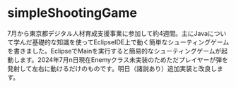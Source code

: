 # simpleShootingGame

7月から東京都デジタル人材育成支援事業に参加して約4週間。主にJavaについて学んだ基礎的な知識を使ってEclipseIDE上で動く簡単なシューティングゲームを書きました。EclipseでMainを実行すると簡易的なシューティングゲームが起動します。2024年7月n日現在Enemyクラス未実装のためただプレイヤーが弾を発射して左右に動けるだけのものです。明日（諸説あり）追加実装と改良します。
